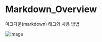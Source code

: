 # Markdown_Overview
마크다운(markdown) 태그와 사용 방법

![image](https://velog.velcdn.com/images/nsunny0908/post/409f269d-2791-496d-abcc-896935163d3f/362222e42d54.jpg)
